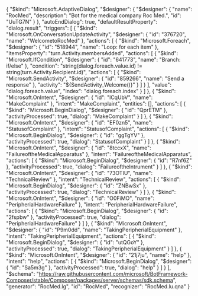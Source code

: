{
  "$kind": "Microsoft.AdaptiveDialog",
  "$designer": {
    "$designer": {
      "name": "RocMed",
      "description": "Bot for the medical company Roc Med.",
      "id": "UuTG7N"
    }
  },
  "autoEndDialog": true,
  "defaultResultProperty": "dialog.result",
  "triggers": [
    {
      "$kind": "Microsoft.OnConversationUpdateActivity",
      "$designer": {
        "id": "376720",
        "name": "WelcometoRocMed"
      },
      "actions": [
        {
          "$kind": "Microsoft.Foreach",
          "$designer": {
            "id": "518944",
            "name": "Loop: for each item"
          },
          "itemsProperty": "turn.Activity.membersAdded",
          "actions": [
            {
              "$kind": "Microsoft.IfCondition",
              "$designer": {
                "id": "641773",
                "name": "Branch: if/else"
              },
              "condition": "string(dialog.foreach.value.id) != string(turn.Activity.Recipient.id)",
              "actions": [
                {
                  "$kind": "Microsoft.SendActivity",
                  "$designer": {
                    "id": "859266",
                    "name": "Send a response"
                  },
                  "activity": "${SendActivity_Welcome()}"
                }
              ]
            }
          ],
          "value": "dialog.foreach.value",
          "index": "dialog.foreach.index"
        }
      ]
    },
    {
      "$kind": "Microsoft.OnIntent",
      "$designer": {
        "id": "lCqUbV",
        "name": "MakeComplaint"
      },
      "intent": "MakeComplaint",
      "entities": [],
      "actions": [
        {
          "$kind": "Microsoft.BeginDialog",
          "$designer": {
            "id": "QprETM"
          },
          "activityProcessed": true,
          "dialog": "MakeComplaint"
        }
      ]
    },
    {
      "$kind": "Microsoft.OnIntent",
      "$designer": {
        "id": "EF0zn5",
        "name": "StatusofComplaint"
      },
      "intent": "StatusofComplaint",
      "actions": [
        {
          "$kind": "Microsoft.BeginDialog",
          "$designer": {
            "id": "ggTgYV"
          },
          "activityProcessed": true,
          "dialog": "StatusofComplaint"
        }
      ]
    },
    {
      "$kind": "Microsoft.OnIntent",
      "$designer": {
        "id": "8tccxX",
        "name": "FailureoftheMedicalApparatus"
      },
      "intent": "FailureoftheMedicalApparatus",
      "actions": [
        {
          "$kind": "Microsoft.BeginDialog",
          "$designer": {
            "id": "R7nf6Z"
          },
          "activityProcessed": true,
          "dialog": "FailureoftheIntrument"
        }
      ]
    },
    {
      "$kind": "Microsoft.OnIntent",
      "$designer": {
        "id": "73OTIU",
        "name": "TechnicalReview"
      },
      "intent": "TechnicalReview",
      "actions": [
        {
          "$kind": "Microsoft.BeginDialog",
          "$designer": {
            "id": "ZNBwSx"
          },
          "activityProcessed": true,
          "dialog": "TechnicalReview"
        }
      ]
    },
    {
      "$kind": "Microsoft.OnIntent",
      "$designer": {
        "id": "O0FiMO",
        "name": "PeripherialHardwareFailure"
      },
      "intent": "PeripherialHardwareFailure",
      "actions": [
        {
          "$kind": "Microsoft.BeginDialog",
          "$designer": {
            "id": "2fspbw"
          },
          "activityProcessed": true,
          "dialog": "PeripherialHardwareFailure"
        }
      ]
    },
    {
      "$kind": "Microsoft.OnIntent",
      "$designer": {
        "id": "P9m0dd",
        "name": "TakingPeripherialEquipment"
      },
      "intent": "TakingPeripherialEquipment",
      "actions": [
        {
          "$kind": "Microsoft.BeginDialog",
          "$designer": {
            "id": "utQGoY"
          },
          "activityProcessed": true,
          "dialog": "TakingPeripherialEquipment"
        }
      ]
    },
    {
      "$kind": "Microsoft.OnIntent",
      "$designer": {
        "id": "21j7ju",
        "name": "help"
      },
      "intent": "help",
      "actions": [
        {
          "$kind": "Microsoft.BeginDialog",
          "$designer": {
            "id": "Sa5m3g"
          },
          "activityProcessed": true,
          "dialog": "help"
        }
      ]
    }
  ],
  "$schema": "https://raw.githubusercontent.com/microsoft/BotFramework-Composer/stable/Composer/packages/server/schemas/sdk.schema",
  "generator": "RocMed.lg",
  "id": "RocMed",
  "recognizer": "RocMed.lu.qna"
}
